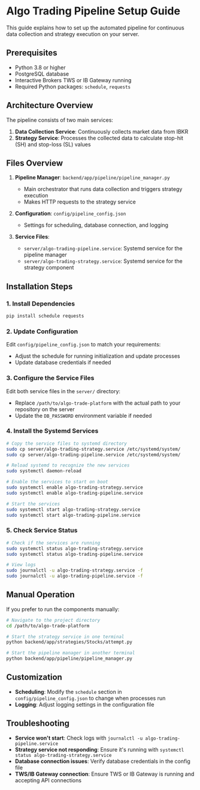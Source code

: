 # Algo Trading Pipeline Setup Guide

This guide explains how to set up the automated pipeline for continuous data collection and strategy execution on your server.

## Prerequisites

- Python 3.8 or higher
- PostgreSQL database
- Interactive Brokers TWS or IB Gateway running
- Required Python packages: `schedule`, `requests`

## Architecture Overview

The pipeline consists of two main services:

1. **Data Collection Service**: Continuously collects market data from IBKR
2. **Strategy Service**: Processes the collected data to calculate stop-hit (SH) and stop-loss (SL) values

## Files Overview

1. **Pipeline Manager**: `backend/app/pipeline/pipeline_manager.py`
   - Main orchestrator that runs data collection and triggers strategy execution
   - Makes HTTP requests to the strategy service
   
2. **Configuration**: `config/pipeline_config.json`
   - Settings for scheduling, database connection, and logging

3. **Service Files**:
   - `server/algo-trading-pipeline.service`: Systemd service for the pipeline manager
   - `server/algo-trading-strategy.service`: Systemd service for the strategy component

## Installation Steps

### 1. Install Dependencies

```bash
pip install schedule requests
```

### 2. Update Configuration

Edit `config/pipeline_config.json` to match your requirements:
- Adjust the schedule for running initialization and update processes
- Update database credentials if needed

### 3. Configure the Service Files

Edit both service files in the `server/` directory:
- Replace `/path/to/algo-trade-platform` with the actual path to your repository on the server
- Update the `DB_PASSWORD` environment variable if needed

### 4. Install the Systemd Services

```bash
# Copy the service files to systemd directory
sudo cp server/algo-trading-strategy.service /etc/systemd/system/
sudo cp server/algo-trading-pipeline.service /etc/systemd/system/

# Reload systemd to recognize the new services
sudo systemctl daemon-reload

# Enable the services to start on boot
sudo systemctl enable algo-trading-strategy.service
sudo systemctl enable algo-trading-pipeline.service

# Start the services
sudo systemctl start algo-trading-strategy.service
sudo systemctl start algo-trading-pipeline.service
```

### 5. Check Service Status

```bash
# Check if the services are running
sudo systemctl status algo-trading-strategy.service
sudo systemctl status algo-trading-pipeline.service

# View logs
sudo journalctl -u algo-trading-strategy.service -f
sudo journalctl -u algo-trading-pipeline.service -f
```

## Manual Operation

If you prefer to run the components manually:

```bash
# Navigate to the project directory
cd /path/to/algo-trade-platform

# Start the strategy service in one terminal
python backend/app/strategies/Stocks/attempt.py

# Start the pipeline manager in another terminal
python backend/app/pipeline/pipeline_manager.py
```

## Customization

- **Scheduling**: Modify the `schedule` section in `config/pipeline_config.json` to change when processes run
- **Logging**: Adjust logging settings in the configuration file

## Troubleshooting

- **Service won't start**: Check logs with `journalctl -u algo-trading-pipeline.service`
- **Strategy service not responding**: Ensure it's running with `systemctl status algo-trading-strategy.service`
- **Database connection issues**: Verify database credentials in the config file
- **TWS/IB Gateway connection**: Ensure TWS or IB Gateway is running and accepting API connections
